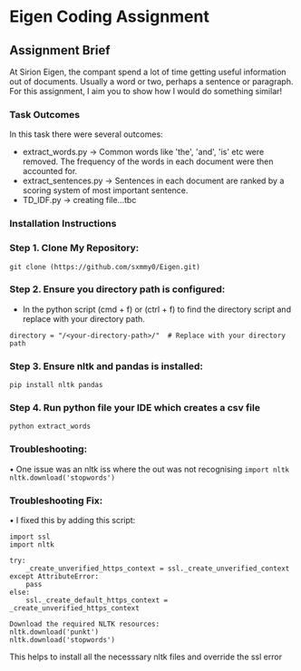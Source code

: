 <h1> Eigen Coding Assignment </h1>

<h2> Assignment Brief </h2>

At Sirion Eigen, the compant spend a lot of time getting useful information out of documents. Usually a word or two, perhaps a sentence or paragraph. For this assignment, I aim you to show how I would do something similar!

### Task Outcomes
In this task there were several outcomes:
- extract_words.py -> Common words like 'the', 'and', 'is' etc were removed. The frequency of the words in each document were then accounted for.
- extract_sentences.py -> Sentences in each document are ranked by a scoring system of most important sentence.
- TD_IDF.py -> creating file...tbc

### Installation Instructions
### Step 1. Clone My Repository:
` git clone (https://github.com/sxmmy0/Eigen.git) `

### Step 2. Ensure you directory path is configured:
- In the python script (cmd + f) or (ctrl + f) to find the directory script and replace with your directory path.
  
` directory = "/<your-directory-path>/"  # Replace with your directory path `

### Step 3. Ensure nltk and pandas is installed:
` pip install nltk pandas `

### Step 4. Run python file your IDE which creates a csv file
`python extract_words` 

### Troubleshooting:
• One issue was an nltk iss where the out was not recognising 
`import nltk nltk.download('stopwords') `
### Troubleshooting Fix:
• I fixed this by adding this script:
```
import ssl
import nltk

try:
    _create_unverified_https_context = ssl._create_unverified_context
except AttributeError:
    pass
else:
    ssl._create_default_https_context = _create_unverified_https_context

Download the required NLTK resources: 
nltk.download('punkt')
nltk.download('stopwords')
```
This helps to install all the necesssary nltk files and override the ssl error
